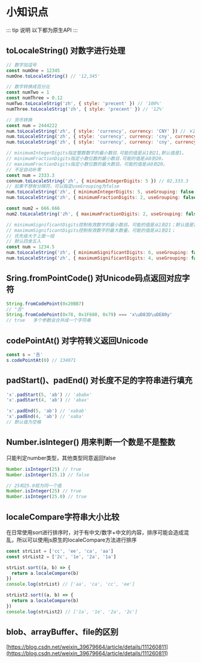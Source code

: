 # 小知识点

::: tip 说明
以下都为原生API
:::

## toLocaleString() 对数字进行处理

```js
// 数字加逗号
const numOne = 12345
numOne.toLocaleString() // '12,345'

// 数字转换成百分比
const numTwo = 1
const numThree = 0.12
numTwo.toLocaleStrig('zh', { style: 'precent' }) // '100%'
numThree.toLocaleStrig('zh', { style: 'precent' }) // '12%'

// 货币转换
const num = 2444222
num.toLocaleString('zh', { style: 'currency', currency: 'CNY' }) // ￥2,444,222.00
num.toLocaleString('zh', { style: 'currency', currency: 'cny', currencyDisplay: 'code' }) // CNY 2,444,222.00
num.toLocaleString('zh', { style: 'currency', currency: 'cny', currencyDisplay: 'name' }) // 2,444,222.00 人民币

// minimumIntegerDigits指定整数数字的最小数目.可能的值是从1到21,默认值是1。
// minimumFractionDigits指定小数位数的最小数目.可能的值是从0到20。
// maximumFractionDigits指定小数位数的最大数目。可能的值是从0到20。
// 不足自动补零
const num = 2333.3
connum.toLocaleString('zh', { minimumIntegerDigits: 5 }) // 02,333.3
// 如果不想有分隔符，可以指定useGrouping为false
num.toLocaleString('zh', { minimumIntegerDigits: 5, useGrouping: false }) // 02333.3
num.toLocaleString('zh', { minimumFractionDigits: 2, useGrouping: false }) // 2333.30

const num2 = 666.666
num2.toLocaleString('zh', { maximumFractionDigits: 2, useGrouping: false }) // 666.67

// minimumSignificantDigits控制有效数字的最小数目。可能的值是从1到21；默认值是1。
// maximumSignificantDigits控制有效数字的最大数量。可能的值是从1到21；
// 优先级大于上面一组
// 默认四舍五入
const num = 1234.5
num.toLocaleString('zh', { minimumSignificantDigits: 6, useGrouping: false }) // 1234.50
num.toLocaleString('zh', { maximumSignificantDigits: 4, useGrouping: false }) // 1235
```

## Sring.fromPointCode() 对Unicode码点返回对应字符

```js
String.fromCodePoint(0x20BB7)
// "𠮷"
String.fromCodePoint(0x78, 0x1F680, 0x79) === 'x\uD83D\uDE80y'
// true   多个参数会合并成一个字符串
```

## codePointAt() 对字符转义返回Unicode

```js
const s = '𠮷'
s.codePointAt(0) // 134071
```

## padStart()、padEnd() 对长度不足的字符串进行填充

```js
'x'.padStart(5, 'ab') // 'ababx'
'x'.padStart(4, 'ab') // 'abax'

'x'.padEnd(5, 'ab') // 'xabab'
'x'.padEnd(4, 'ab') // 'xaba'
// 默认值为空格
```

## Number.isInteger() 用来判断一个数是不是整数

只能判定number类型，其他类型同意返回false

```js
Number.isInteger(25) // true
Number.isInteger(25.1) // false

// 25和25.0视为同一个值
Number.isInteger(25) // true
Number.isInteger(25.0) // true
```

## localeCompare字符串大小比较

在日常使用sort进行排序时，对于有中文/数字+中文的内容，排序可能会造成混乱，所以可以使用js原生的localeCompare方法进行排序

```js
const strList = ['cc', 'ee', 'ca', 'aa']
const strList2 = ['2c', '1e', '2a', '1a']

strList.sort((a, b) => {
  return a.localeCompare(b)
})
console.log(strList) // ['aa', 'ca', 'cc', 'ee']

strList2.sort((a, b) => {
  return a.localeCompare(b)
})
console.log(strList2) // ['1a', '1e', '2a', '2c']
```

## blob、arrayBuffer、file的区别

[https://blog.csdn.net/weixin_39679664/article/details/111260811](https://blog.csdn.net/weixin_39679664/article/details/111260811)
